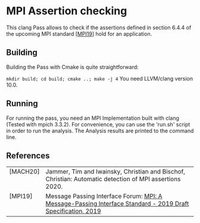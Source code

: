 MPI Assertion checking
=======

This clang Pass allows to check if the assertions defined in section 6.4.4 of the upcoming MPI standard \[[MPI19](#ref-mpi2019)\] hold for an application.

Building
-----------
Building the Pass with Cmake is quite straightforward:

``mkdir build; cd build; cmake ..; make -j 4``
You need LLVM/clang version 10.0.

Running
-----------
For running the pass, you need an MPI Implementation built with clang (Tested with mpich 3.3.2).
For convenience, you can use the 'run.sh' script in order to run the analysis.
The Analysis results are printed to the command line.

References
-----------
<table style="border:0px">
<tr>
    <td valign="top"><a name="ref-MACH20"></a>[MACH20]</td>
    <td>Jammer, Tim and Iwainsky, Christian and Bischof, Christian:
       Automatic detection of MPI assertions 2020.</td>
</tr>
<tr>
    <td valign="top"><a name="ref-mpi2019"></a>[MPI19]</td>
    <td>Message Passing Interface Forum:
    <a href=https://www.mpi-forum.org/docs/drafts/mpi-2019-draft-report.pdf>
    MPI: A Message-Passing Interface Standard - 2019 Draft Specification, 2019</td>
</tr>
</table>
